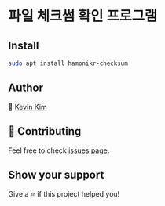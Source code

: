 # 파일 체크썸 확인 프로그램

## Install

```sh
sudo apt install hamonikr-checksum
```

## Author

👤 [Kevin Kim](https://github.com/chaeya)

## 🤝 Contributing

Feel free to check [issues page](https://github.com/hamonikr/hamonikr-checksum/issues).

## Show your support

Give a ⭐️ if this project helped you!

